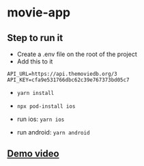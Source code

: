 # movie-app

## Step to run it
- Create a .env file on the root of the project
- Add this to it
```
API_URL=https://api.themoviedb.org/3
API_KEY=cfa9e531766dbc62c39e767373bd05c7
```
- `yarn install`
- `npx pod-install ios`

- run ios: `yarn ios`
- run android: `yarn android`

## [Demo video](https://drive.google.com/file/d/1xOToF5PsApQo8eGkdpa3J0xkZciZ4_mp/view?usp=sharing)
